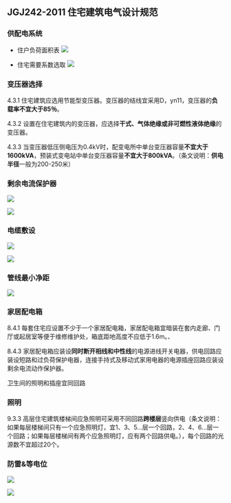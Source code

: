 ## JGJ242-2011 住宅建筑电气设计规范
### 供配电系统
- 住户负荷面积表
![](https://ddns.smpi.top:10000/md_attachments/Pasted%20image%2020220110143735.png)

- 住宅需要系数选取
![](https://ddns.smpi.top:10000/md_attachments/Pasted%20image%2020220110145723.png)

### 变压器选择
 4.3.1 住宅建筑应选用节能型变压器。变压器的结线宜采用D，yn11，变压器的**负载率不宜大于85％**。

4.3.2 设置在住宅建筑内的变压器，应选择**干式、气体绝缘或非可燃性液体绝缘**的变压器。

4.3.3 当变压器低压侧电压为0.4kV时，配变电所中单台变压器容量**不宜大于1600kVA**，预装式变电站中单台变压器容量**不宜大于800kVA**。（条文说明：**供电半径**一般为200-250米）

### 剩余电流保护器
![](https://ddns.smpi.top:10000/md_attachments/Pasted%20image%2020220110152947.png)

![](https://ddns.smpi.top:10000/md_attachments/Pasted%20image%2020220110153033.png)

### 电缆敷设
![](https://ddns.smpi.top:10000/md_attachments/Pasted%20image%2020220110153727.png)

![](https://ddns.smpi.top:10000/md_attachments/Pasted%20image%2020220110154343.png)

### 管线最小净距
![](https://ddns.smpi.top:10000/md_attachments/Pasted%20image%2020220110155351.png)

### 家居配电箱
8.4.1 每套住宅应设置不少于一个家居配电箱，家居配电箱宜暗装在套内走廊、门厅或起居室等便于维修维护处，箱底距地高度不应低于1.6m。、

 8.4.3 家居配电箱应装设**同时断开相线和中性线**的电源进线开关电器，供电回路应装设短路和过负荷保护电器，连接手持式及移动式家用电器的电源插座回路应装设剩余电流动作保护器。

 卫生间的照明和插座宜同回路

 ### 照明
9.3.3 高层住宅建筑楼梯间应急照明可采用不同回路**跨楼层**竖向供电（条文说明： 如果每层楼梯间只有一个应急照明灯，宜1、3、5…层一个回路，2、4、6…层一个回路；如果每层楼梯间有两个应急照明灯，应有两个回路供电。），每个回路的光源数不宜超过20个。

### 防雷&等电位
![](https://ddns.smpi.top:10000/md_attachments/Pasted%20image%2020220110161242.png)

![](https://ddns.smpi.top:10000/md_attachments/Pasted%20image%2020220110161558.png)